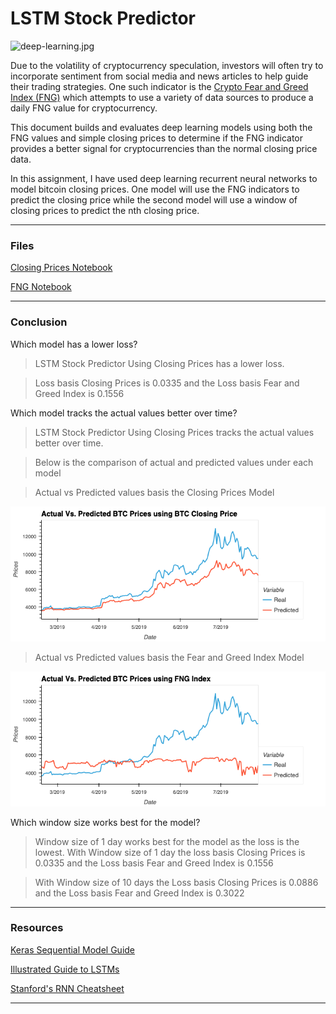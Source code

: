 # LSTM Stock Predictor

![deep-learning.jpg](Images/deep-learning.jpg)

Due to the volatility of cryptocurrency speculation, investors will often try to incorporate sentiment from social media and news articles to help guide their trading strategies. One such indicator is the [Crypto Fear and Greed Index (FNG)](https://alternative.me/crypto/fear-and-greed-index/) which attempts to use a variety of data sources to produce a daily FNG value for cryptocurrency. 

This document builds and evaluates deep learning models using both the FNG values and simple closing prices to determine if the FNG indicator provides a better signal for cryptocurrencies than the normal closing price data.

In this assignment, I have used deep learning recurrent neural networks to model bitcoin closing prices. One model will use the FNG indicators to predict the closing price while the second model will use a window of closing prices to predict the nth closing price.


- - -

### Files

[Closing Prices Notebook](lstm_stock_predictor_closing.ipynb)

[FNG Notebook](lstm_stock_predictor_fng.ipynb)

- - -

### Conclusion

Which model has a lower loss?
>LSTM Stock Predictor Using Closing Prices has a lower loss.

>Loss basis Closing Prices is 0.0335 and the Loss basis Fear and Greed Index is 0.1556


Which model tracks the actual values better over time?
>LSTM Stock Predictor Using Closing Prices tracks the actual values better over time.

>Below is the comparison of actual and predicted values under each model

>Actual vs Predicted values basis the Closing Prices Model

![plot_closingprices.png](Images/plot_closingprices.png)

>Actual vs Predicted values basis the Fear and Greed Index Model

![plot_fng.png](Images/plot_fng.png)


Which window size works best for the model?
>Window size of 1 day works best for the model as the loss is the lowest. 
>With Window size of 1 day the loss basis Closing Prices is 0.0335 and the Loss basis Fear and Greed Index is 0.1556

>With Window size of 10 days the Loss basis Closing Prices is 0.0886 and the Loss basis Fear and Greed Index is 0.3022

- - -

### Resources

[Keras Sequential Model Guide](https://keras.io/getting-started/sequential-model-guide/)

[Illustrated Guide to LSTMs](https://towardsdatascience.com/illustrated-guide-to-lstms-and-gru-s-a-step-by-step-explanation-44e9eb85bf21)

[Stanford's RNN Cheatsheet](https://stanford.edu/~shervine/teaching/cs-230/cheatsheet-recurrent-neural-networks)

- - -



